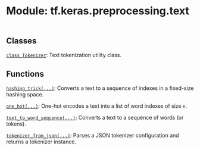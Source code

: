 <div itemscope itemtype="http://developers.google.com/ReferenceObject">
<meta itemprop="name" content="tf.keras.preprocessing.text" />
<meta itemprop="path" content="Stable" />
</div>

# Module: tf.keras.preprocessing.text

<!-- Insert buttons and diff -->

<table class="tfo-notebook-buttons tfo-api nocontent" align="left">

</table>







## Classes

[`class Tokenizer`](../../../tf/keras/preprocessing/text/Tokenizer.md): Text tokenization utility class.

## Functions

[`hashing_trick(...)`](../../../tf/keras/preprocessing/text/hashing_trick.md): Converts a text to a sequence of indexes in a fixed-size hashing space.

[`one_hot(...)`](../../../tf/keras/preprocessing/text/one_hot.md): One-hot encodes a text into a list of word indexes of size `n`.

[`text_to_word_sequence(...)`](../../../tf/keras/preprocessing/text/text_to_word_sequence.md): Converts a text to a sequence of words (or tokens).

[`tokenizer_from_json(...)`](../../../tf/keras/preprocessing/text/tokenizer_from_json.md): Parses a JSON tokenizer configuration and returns a tokenizer instance.

